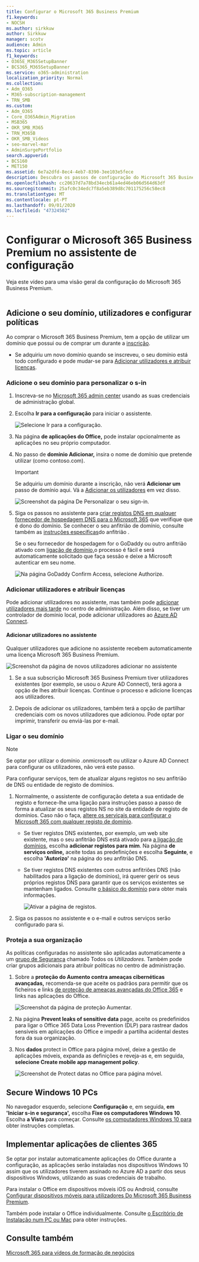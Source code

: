 ```yaml
---
title: Configurar o Microsoft 365 Business Premium
f1.keywords:
- NOCSH
ms.author: sirkkuw
author: Sirkkuw
manager: scotv
audience: Admin
ms.topic: article
f1_keywords:
- O365E_M365SetupBanner
- BCS365_M365SetupBanner
ms.service: o365-administration
localization_priority: Normal
ms.collection:
- Adm_O365
- M365-subscription-management
- TRN_SMB
ms.custom:
- Adm_O365
- Core_O365Admin_Migration
- MSB365
- OKR_SMB_M365
- TRN_M365B
- OKR_SMB_Videos
- seo-marvel-mar
- AdminSurgePortfolio
search.appverid:
- BCS160
- MET150
ms.assetid: 6e7a2dfd-8ec4-4eb7-8390-3ee103e5fece
description: Descubra os passos de configuração do Microsoft 365 Business Premium, incluindo a adição de um domínio e utilizadores, configurando políticas de segurança, e muito mais.
ms.openlocfilehash: cc20637d7a78bd34ecb61a4ed46eb06d564d63df
ms.sourcegitcommit: 25afc0c34edc7f8a5eb389d8c701175256c58ec8
ms.translationtype: MT
ms.contentlocale: pt-PT
ms.lasthandoff: 09/01/2020
ms.locfileid: "47324502"
---
```

# <a name="set-up-microsoft-365-business-premium-in-the-setup-wizard"></a>Configurar o Microsoft 365 Business Premium no assistente de configuração

Veja este vídeo para uma visão geral da configuração do Microsoft 365 Business Premium.<br><br>

## <a name="add-your-domain-users-and-set-up-policies"></a>Adicione o seu domínio, utilizadores e configurar políticas

Ao comprar o Microsoft 365 Business Premium, tem a opção de utilizar um domínio que possui ou de comprar um durante a [inscrição](sign-up.md).

- Se adquiriu um novo domínio quando se inscreveu, o seu domínio está todo configurado e pode mudar-se para [Adicionar utilizadores e atribuir licenças](#add-users-and-assign-licenses).

### <a name="add-your-domain-to-personalize-sign-in"></a>Adicione o seu domínio para personalizar o s-in

1. Inscreva-se no [Microsoft 365 admin center](https://admin.microsoft.com) usando as suas credenciais de administração global. 

2. Escolha **Ir para a configuração** para iniciar o assistente.

    ![Selecione Ir para a configuração.](../media/gotosetupinadmincenter.png)

3. Na página **de aplicações do Office,** pode instalar opcionalmente as aplicações no seu próprio computador.
    
4. No passo de **domínio Adicionar,** insira o nome de domínio que pretende utilizar (como contoso.com).

    > [!IMPORTANT]
    > Se adquiriu um domínio durante a inscrição, não verá **Adicionar um** passo de domínio aqui. Vá a [Adicionar os utilizadores](#add-users-and-assign-licenses) em vez disso.

    ![Screenshot da página De Personalizar o seu sign-in.](../media/adddomain.png)

    
4. Siga os passos no assistente para [criar registos DNS em qualquer fornecedor de hospedagem DNS para o Microsoft 365](https://docs.microsoft.com/office365/admin/get-help-with-domains/create-dns-records-at-any-dns-hosting-provider) que verifique que é dono do domínio. Se conhecer o seu anfitrião de domínio, consulte também as [instruções específicas](https://docs.microsoft.com/office365/admin/get-help-with-domains/set-up-your-domain-host-specific-instructions)do anfitrião .

    Se o seu fornecedor de hospedagem for o GoDaddy ou outro anfitrião ativado com [ligação de domínio,](https://docs.microsoft.com/office365/admin/get-help-with-domains/domain-connect)o processo é fácil e será automaticamente solicitado que faça sessão e deixe a Microsoft autenticar em seu nome.

    ![Na página GoDaddy Confirm Access, selecione Authorize.](../media/godaddyauth.png)

### <a name="add-users-and-assign-licenses"></a>Adicionar utilizadores e atribuir licenças

Pode adicionar utilizadores no assistente, mas também pode [adicionar utilizadores mais tarde](add-users-m365b.md) no centro de administração. Além disso, se tiver um controlador de domínio local, pode adicionar utilizadores ao [Azure AD Connect](https://docs.microsoft.com/azure/active-directory/hybrid/how-to-connect-install-express).

#### <a name="add-users-in-the-wizard"></a>Adicionar utilizadores no assistente

Qualquer utilizadores que adicione no assistente recebem automaticamente uma licença Microsoft 365 Business Premium.

![Screenshot da página de novos utilizadores adicionar no assistente](../media/addnewuserspage.png)

1. Se a sua subscrição Microsoft 365 Business Premium tiver utilizadores existentes (por exemplo, se usou o Azure AD Connect), terá agora a opção de lhes atribuir licenças. Continue o processo e adicione licenças aos utilizadores.

2. Depois de adicionar os utilizadores, também terá a opção de partilhar credenciais com os novos utilizadores que adicionou. Pode optar por imprimir, transferir ou enviá-las por e-mail.

### <a name="connect-your-domain"></a>Ligar o seu domínio

> [!NOTE]
> Se optar por utilizar o domínio .onmicrosoft ou utilizar o Azure AD Connect para configurar os utilizadores, não verá este passo.
  
Para configurar serviços, tem de atualizar alguns registos no seu anfitrião de DNS ou entidade de registo de domínios.
  
1. Normalmente, o assistente de configuração deteta a sua entidade de registo e fornece-lhe uma ligação para instruções passo a passo de forma a atualizar os seus registos NS no site da entidade de registo de domínios. Caso não o faça, [altere os serviçais para configurar o Microsoft 365 com qualquer registo de domínio](https://docs.microsoft.com/microsoft-365/admin/get-help-with-domains/change-nameservers-at-any-domain-registrar). 

    - Se tiver registos DNS existentes, por exemplo, um web site existente, mas o seu anfitrião DNS está ativado para [a ligação de domínios](https://docs.microsoft.com/office365/admin/get-help-with-domains/domain-connect), escolha **adicionar registos para mim**. Na página **de serviços online,** aceite todas as predefinições e escolha **Seguinte**, e escolha **'Autorizo'** na página do seu anfitrião DNS.
    - Se tiver registos DNS existentes com outros anfitriões DNS (não habilitados para a ligação de domínios), irá querer gerir os seus próprios registos DNS para garantir que os serviços existentes se mantenham ligados. Consulte [o básico do domínio](https://docs.microsoft.com/office365/admin/get-help-with-domains/dns-basics) para obter mais informações.

        ![Ativar a página de registos.](../media/activaterecords.png)

2. Siga os passos no assistente e o e-mail e outros serviços serão configurado para si.

### <a name="protect-your-organization"></a>Proteja a sua organização 

As políticas configuradas no assistente são aplicadas automaticamente a um [grupo de Segurança](https://docs.microsoft.com/office365/admin/create-groups/compare-groups#security-groups) chamado Todos os *Utilizadores*. Também pode criar grupos adicionais para atribuir políticas no centro de administração.

1. Sobre a **proteção do Aumento contra ameaças cibernéticas avançadas,** recomenda-se que aceite os padrãos para permitir que os ficheiros e links [de proteção de ameaças avançadas do Office 365](https://docs.microsoft.com/microsoft-365/security/office-365-security/office-365-atp) e links nas aplicações do Office.

    ![Screenshot da página de proteção Aumentar.](../media/increasetreatprotection.png)


2. Na página **Prevent leaks of sensitive data** page, aceite os predefinidos para ligar o Office 365 Data Loss Prevention (DLP) para rastrear dados sensíveis em aplicações do Office e impedir a partilha acidental destes fora da sua organização.

3. Nos **dados** protect in Office para página móvel, deixe a gestão de aplicações móveis, expanda as definições e reveja-as e, em seguida, **selecione Create mobile app management policy**.

    ![Screenshot de Protect datas no Office para página móvel.](../media/protectdatainmobile.png)


## <a name="secure-windows-10-pcs"></a>Secure Windows 10 PCs

No navegador esquerdo, selecione **Configuração** e, em seguida, **em 'Iniciar s-in e segurança',** escolha **Fixe os computadores Windows 10**. Escolha **a Vista** para começar. Consulte [os computadores Windows 10 para](secure-win-10-pcs.md) obter instruções completas.

## <a name="deploy-office-365-client-apps"></a>Implementar aplicações de clientes 365

Se optar por instalar automaticamente aplicações do Office durante a configuração, as aplicações serão instaladas nos dispositivos Windows 10 assim que os utilizadores tiverem assinado no Azure AD a partir dos seus dispositivos Windows, utilizando as suas credenciais de trabalho.

Para instalar o Office em dispositivos móveis iOS ou Android, consulte [Configurar dispositivos móveis para utilizadores Do Microsoft 365 Business Premium](set-up-mobile-devices.md).

Também pode instalar o Office individualmente. Consulte [o Escritório de Instalação num PC ou Mac](https://support.microsoft.com/office/4414eaaf-0478-48be-9c42-23adc4716658) para obter instruções.

## <a name="see-also"></a>Consulte também

[Microsoft 365 para vídeos de formação de negócios](https://support.microsoft.com/office/6ab4bbcd-79cf-4000-a0bd-d42ce4d12816)
